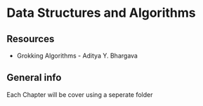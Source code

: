 # Data Structures and Algorithms

## Resources

- Grokking Algorithms - Aditya Y. Bhargava

## General info

Each Chapter will be cover using a seperate folder
